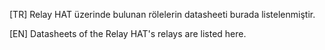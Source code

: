 [TR]
Relay HAT üzerinde bulunan rölelerin datasheeti burada listelenmiştir.

[EN]
Datasheets of the Relay HAT's relays are listed here.
